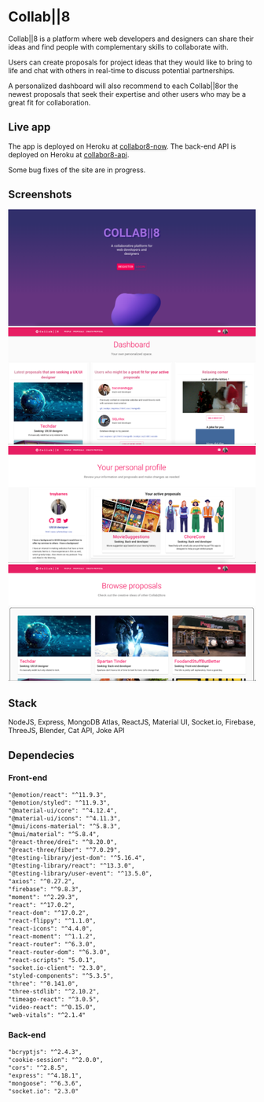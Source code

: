 # Collab||8

Collab||8 is a platform where web developers and designers can share their ideas and find people with complementary skills to collaborate with.

Users can create proposals for project ideas that they would like to bring to life and chat with others in real-time to discuss potential partnerships.

A personalized dashboard will also recommend to each Collab||8or the newest proposals that seek their expertise and other users who may be a great fit for collaboration.

## Live app

The app is deployed on Heroku at [collabor8-now](https://collabor8-now.herokuapp.com/).
The back-end API is deployed on Heroku at [collabor8-api](https://collabor8-api.herokuapp.com/).

Some bug fixes of the site are in progress.

## Screenshots

!["Splash Page"](https://github.com/Culganosi/Collabor8/blob/master/docs/Screen%20Shot%202022-06-23%20at%201.05.35%20PM.png)
!["Dashboard"](https://github.com/Culganosi/Collabor8/blob/master/docs/Dashboard.png)
!["My Profile"](https://github.com/Culganosi/Collabor8/blob/master/docs/MyProfile.png)
!["Browse Proposals"](https://github.com/Culganosi/Collabor8/blob/master/docs/BrowseProposals.png)

## Stack

NodeJS, Express, MongoDB Atlas, ReactJS, Material UI, Socket.io, Firebase, ThreeJS, Blender, Cat API, Joke API

## Dependecies

### Front-end

    "@emotion/react": "^11.9.3",
    "@emotion/styled": "^11.9.3",
    "@material-ui/core": "^4.12.4",
    "@material-ui/icons": "^4.11.3",
    "@mui/icons-material": "^5.8.3",
    "@mui/material": "^5.8.4",
    "@react-three/drei": "^8.20.0",
    "@react-three/fiber": "^7.0.29",
    "@testing-library/jest-dom": "^5.16.4",
    "@testing-library/react": "^13.3.0",
    "@testing-library/user-event": "^13.5.0",
    "axios": "^0.27.2",
    "firebase": "^9.8.3",
    "moment": "^2.29.3",
    "react": "^17.0.2",
    "react-dom": "^17.0.2",
    "react-flippy": "^1.1.0",
    "react-icons": "^4.4.0",
    "react-moment": "^1.1.2",
    "react-router": "^6.3.0",
    "react-router-dom": "^6.3.0",
    "react-scripts": "5.0.1",
    "socket.io-client": "2.3.0",
    "styled-components": "^5.3.5",
    "three": "^0.141.0",
    "three-stdlib": "^2.10.2",
    "timeago-react": "^3.0.5",
    "video-react": "^0.15.0",
    "web-vitals": "^2.1.4"

### Back-end

    "bcryptjs": "^2.4.3",
    "cookie-session": "^2.0.0",
    "cors": "^2.8.5",
    "express": "^4.18.1",
    "mongoose": "^6.3.6",
    "socket.io": "2.3.0"
